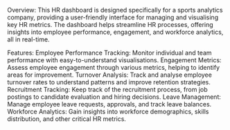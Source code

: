 Overview:
This HR dashboard is designed specifically for a sports analytics company, providing a user-friendly interface for managing and visualising key HR metrics. 
The dashboard helps streamline HR processes, offering insights into employee performance, engagement, and workforce analytics, all in real-time.

Features:
Employee Performance Tracking: Monitor individual and team performance with easy-to-understand visualisations.
Engagement Metrics: Assess employee engagement through various metrics, helping to identify areas for improvement.
Turnover Analysis: Track and analyse employee turnover rates to understand patterns and improve retention strategies.
Recruitment Tracking: Keep track of the recruitment process, from job postings to candidate evaluation and hiring decisions.
Leave Management: Manage employee leave requests, approvals, and track leave balances.
Workforce Analytics: Gain insights into workforce demographics, skills distribution, and other critical HR metrics.
